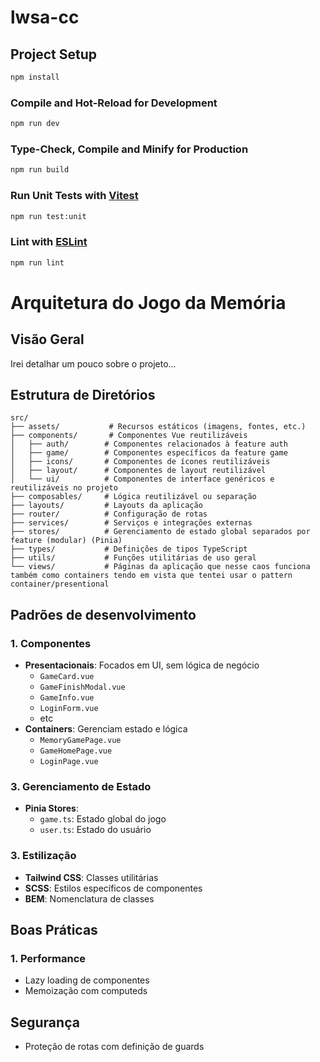 # lwsa-cc

## Project Setup

```sh
npm install
```

### Compile and Hot-Reload for Development

```sh
npm run dev
```

### Type-Check, Compile and Minify for Production

```sh
npm run build
```

### Run Unit Tests with [Vitest](https://vitest.dev/)

```sh
npm run test:unit
```

### Lint with [ESLint](https://eslint.org/)

```sh
npm run lint

```

# Arquitetura do Jogo da Memória

## Visão Geral

Irei detalhar um pouco sobre o projeto...

## Estrutura de Diretórios

```
src/
├── assets/           # Recursos estáticos (imagens, fontes, etc.)
├── components/       # Componentes Vue reutilizáveis
│   ├── auth/        # Componentes relacionados à feature auth
│   ├── game/        # Componentes específicos da feature game
│   ├── icons/       # Componentes de ícones reutilizáveis
│   ├── layout/      # Componentes de layout reutilizável
│   └── ui/          # Componentes de interface genéricos e reutilizáveis no projeto
├── composables/     # Lógica reutilizável ou separação
├── layouts/         # Layouts da aplicação
├── router/          # Configuração de rotas
├── services/        # Serviços e integrações externas
├── stores/          # Gerenciamento de estado global separados por feature (modular) (Pinia)
├── types/           # Definições de tipos TypeScript
├── utils/           # Funções utilitárias de uso geral
└── views/           # Páginas da aplicação que nesse caos funciona também como containers tendo em vista que tentei usar o pattern container/presentional
```

## Padrões de desenvolvimento

### 1. Componentes

- **Presentacionais**: Focados em UI, sem lógica de negócio
  - `GameCard.vue`
  - `GameFinishModal.vue`
  - `GameInfo.vue`
  - `LoginForm.vue`
  - etc
- **Containers**: Gerenciam estado e lógica
  - `MemoryGamePage.vue`
  - `GameHomePage.vue`
  - `LoginPage.vue`

### 3. Gerenciamento de Estado

- **Pinia Stores**:
  - `game.ts`: Estado global do jogo
  - `user.ts`: Estado do usuário

### 3. Estilização

- **Tailwind CSS**: Classes utilitárias
- **SCSS**: Estilos específicos de componentes
- **BEM**: Nomenclatura de classes

## Boas Práticas

### 1. Performance

- Lazy loading de componentes
- Memoização com computeds

## Segurança

- Proteção de rotas com definição de guards
